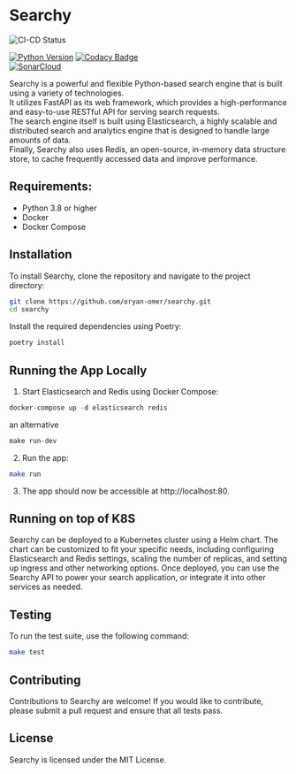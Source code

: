 # Searchy

![CI-CD Status](https://github.com/oryan-omer/searchy/actions/workflows/main.yaml/badge.svg
)

[![Python Version](https://img.shields.io/badge/python-3.8-blue?logo=python&style=flat-square)](https://www.python.org/downloads/)
[![Codacy Badge](https://app.codacy.com/project/badge/Grade/f0171a2d51dc4b558ff00304344fd025)](https://app.codacy.com/gh/oryan-omer/searchy/dashboard?utm_source=gh&utm_medium=referral&utm_content=&utm_campaign=Badge_grade)  
[![SonarCloud](https://sonarcloud.io/images/project_badges/sonarcloud-white.svg)](https://sonarcloud.io/summary/new_code?id=oryan-omer_searchy)

Searchy is a powerful and flexible Python-based search engine that is built using a variety of technologies.  
It utilizes FastAPI as its web framework, which provides a high-performance and easy-to-use RESTful API for serving search requests.        
The search engine itself is built using Elasticsearch, a highly scalable and distributed search and analytics engine that is designed to handle large amounts of data.     
Finally, Searchy also uses Redis, an open-source, in-memory data structure store, to cache frequently accessed data and improve performance.  


## Requirements:
- Python 3.8 or higher
- Docker
- Docker Compose

## Installation

To install Searchy, clone the repository and navigate to the project directory:

```bash
git clone https://github.com/oryan-omer/searchy.git
cd searchy
```

Install the required dependencies using Poetry:

```bash
poetry install
```

## Running the App Locally
1. Start Elasticsearch and Redis using Docker Compose:
```python
docker-compose up -d elasticsearch redis
```
an alternative
```python
make run-dev
```


2. Run the app:
```bash
make run
```

3. The app should now be accessible at http://localhost:80.

## Running on top of K8S
Searchy can be deployed to a Kubernetes cluster using a Helm chart. The chart can be customized to fit your specific needs, including configuring Elasticsearch and Redis settings, scaling the number of replicas, and setting up ingress and other networking options. Once deployed, you can use the Searchy API to power your search application, or integrate it into other services as needed.

## Testing
To run the test suite, use the following command:

```bash
make test
```

## Contributing
Contributions to Searchy are welcome! If you would like to contribute, please submit a pull request and ensure that all tests pass.

## License
Searchy is licensed under the MIT License.